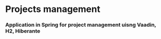 # Projects management
<h3>Application in Spring for project management uisng Vaadin, H2, Hiberante</h3>
